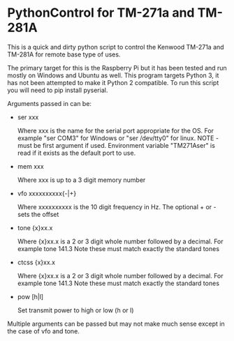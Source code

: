 # PythonControl for TM-271a and TM-281A

This is a quick and dirty python script to control the Kenwood TM-271a and TM-281A for remote base type of uses.

The primary target for this is the Raspberry Pi but it has been tested and run mostly on Windows and Ubuntu as well.
This program targets Python 3, it has not been attempted to make it Python 2 compatible.
To run this script you will need to pip install pyserial.

Arguments passed in can be:

- ser xxx

  Where xxx is the name for the serial port appropriate for the OS.
  For example "ser COM3" for Windows or "ser /dev/tty0" for linux.
  NOTE - must be first argument if used. Environment variable
  "TM271Aser" is read if it exists as the default port to use.
- mem xxx

  Where xxx is up to a 3 digit memory number
- vfo xxxxxxxxxx{-|+}

  Where xxxxxxxxxx is the 10 digit frequency in Hz.
  The optional + or - sets the offset
- tone {x}xx.x

  Where {x}xx.x is a 2 or 3 digit whole number followed by a decimal.
  For example tone 141.3
  Note these must match exactly the standard tones
- ctcss {x}xx.x

  Where {x}xx.x is a 2 or 3 digit whole number followed by a decimal.
  For example tone 141.3
  Note these must match exactly the standard tones

- pow [h|l]

  Set transmit power to high or low (h or l)

Multiple arguments can be passed but may not make much sense except in
  the case of vfo and tone.
